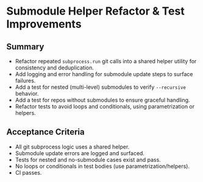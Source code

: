 # Submodule Helper Refactor & Test Improvements

## Summary
- Refactor repeated `subprocess.run` git calls into a shared helper utility for consistency and deduplication.
- Add logging and error handling for submodule update steps to surface failures.
- Add a test for nested (multi-level) submodules to verify `--recursive` behavior.
- Add a test for repos without submodules to ensure graceful handling.
- Refactor tests to avoid loops and conditionals, using parametrization or helpers.

## Acceptance Criteria
- All git subprocess logic uses a shared helper.
- Submodule update errors are logged and surfaced.
- Tests for nested and no-submodule cases exist and pass.
- No loops or conditionals in test bodies (use parametrization/helpers).
- CI passes.

